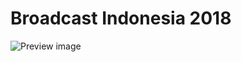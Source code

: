 # Broadcast Indonesia 2018
![Preview image]("https://github.com/gbjack/Akamai-Broadcast-Indonesia-2018/blob/master/img/preview.png")
